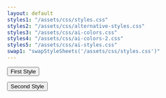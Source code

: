 ```yaml
---
layout: default
styles1: "/assets/css/styles.css"
styles2: "/assets/css/alternative-styles.css"
styles3: "/assets/css/ai-colors.css"
styles4: "/assets/css/ai-colors-2.css"
styles5: "/assets/css/ai-styles.css"
swap1: "swapStyleSheets('/assets/css/styles.css')"
---
```


<script>
function removeStyleSheet(sheet) {
  sheet.ownerNode.parentNode.removeChild(sheet.ownerNode);
}

function removeAllSheets() {
  while (document.styleSheets.length > 0) {
    removeStyleSheet(document.styleSheets[0]);
  }
}

function addStyleSheet(sheet) {
  var link = document.createElement('link');
  link.rel = "stylesheet";
  link.type = "text/css";
  link.href = sheet;
  document.head.appendChild(link);
}

function swapStyleSheets(newSheet) {
  removeAllSheets();
  addStyleSheet(newSheet);
}
</script>

<button onclick="swapStyleSheets('/assets/css/styles.css')">First Style</button>

<button onclick="swapStyleSheets('/assets/css/alternative-styles.css')">Second Style</button>
